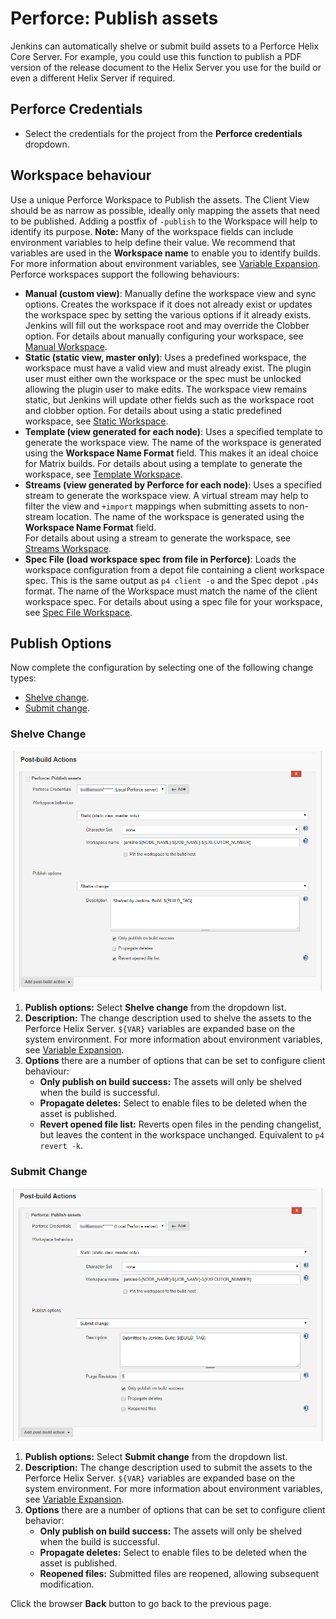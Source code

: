 ﻿# Perforce: Publish assets
Jenkins can automatically shelve or submit build assets to a Perforce Helix Core Server. For example, you could use this function to publish a PDF version of the release document to the Helix Server you use for the build or even a different Helix Server if required.   

## Perforce Credentials
- Select the credentials for the project from the **Perforce credentials** dropdown. 

## Workspace behaviour
Use a unique Perforce Workspace to Publish the assets. The Client View should be as narrow as possible, ideally only mapping the assets that need to be published. Adding a postfix of `-publish` to the Workspace will help to identify its purpose. 
**Note:** Many of the workspace fields can include environment variables to help define their value. We recommend that variables are used in the **Workspace name** to enable you to identify builds. For more information about environment variables, see [Variable Expansion](VARIABLEEXPANSION.md).  
Perforce workspaces support the following behaviours: 
 - **Manual (custom view)**: Manually define the workspace view and sync options. Creates the workspace if it does not already exist or updates the workspace spec by setting the various options if it already exists. Jenkins will fill out the workspace root and may override the Clobber option. For details about manually configuring your workspace, see [Manual Workspace](WORKSPACEMANUAL.md).  
 - **Static (static view, master only)**: Uses a predefined workspace, the workspace must have a valid view and must already exist. The plugin user must either own the workspace or the spec must be unlocked allowing the plugin user to make edits. The workspace view remains static, but Jenkins will update other fields such as the workspace root and clobber option. For details about using a static predefined workspace, see [Static Workspace](WORKSPACESTATIC.md).  
 - **Template (view generated for each node)**: Uses a specified template to generate the workspace view. The name of the workspace is generated using the **Workspace Name Format** field. This makes it an ideal choice for Matrix builds. For details about using a template to generate the workspace, see [Template Workspace](WORKSPACETEMPLATE.md).  
 - **Streams (view generated by Perforce for each node)**: Uses a specified stream to generate the workspace view. A virtual stream may help to filter the view and `+import` mappings when submitting assets to non-stream location. The name of the workspace is generated using the **Workspace Name Format** field.  
For details about using a stream to generate the workspace, see [Streams Workspace](WORKSPACESTREAMS.md).  
- **Spec File (load workspace spec from file in Perforce)**: Loads the workspace configuration from a depot file containing a client workspace spec. This is the same output as `p4 client -o` and the Spec depot `.p4s` format. The name of the Workspace must match the name of the client workspace spec. For details about using a spec file for your workspace, see [Spec File Workspace](WORKSPACESPECFILE.md).  

## Publish Options
Now complete the configuration by selecting one of the following change types:
- [Shelve change](#shelve-change). 
- [Submit change](#submit-change). 

### Shelve Change
![Shelve Assets](images/ShelveAsset.png)
1. **Publish options:** Select **Shelve change** from the dropdown list. 
2. **Description:** The change description used to shelve the assets to the Perforce Helix Server. `${VAR}` variables are expanded base on the system environment. For more information about environment variables, see [Variable Expansion](VARIABLEEXPANSION.md).  
3. **Options** there are a number of options that can be set to configure client behaviour: 
   - **Only publish on build success:** The assets will only be shelved when the build is successful.   
   - **Propagate deletes:** Select to enable files to be deleted when the asset is published.   
   - **Revert opened file list:** Reverts open files in the pending changelist, but leaves the content in the workspace unchanged. Equivalent to `p4 revert -k`.   

### Submit Change
![Submit Assets](images/SubmitAsset.png)
1. **Publish options:** Select **Submit change** from the dropdown list. 
2. **Description:** The change description used to submit the assets to the Perforce Helix Server. `${VAR}` variables are expanded base on the system environment. For more information about environment variables, see [Variable Expansion](VARIABLEEXPANSION.md).  
3. **Options** there are a number of options that can be set to configure client behavior: 
   - **Only publish on build success:** The assets will only be shelved when the build is successful.   
   - **Propagate deletes:** Select to enable files to be deleted when the asset is published.   
   - **Reopened files:** Submitted files are reopened, allowing subsequent modification.   

Click the browser **Back** button to go back to the previous page. 
